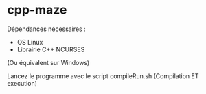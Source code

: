 # cpp-maze
Dépendances nécessaires :

- OS Linux
- Librairie C++ NCURSES

(Ou équivalent sur Windows)

Lancez le programme avec le script compileRun.sh (Compilation ET execution)

